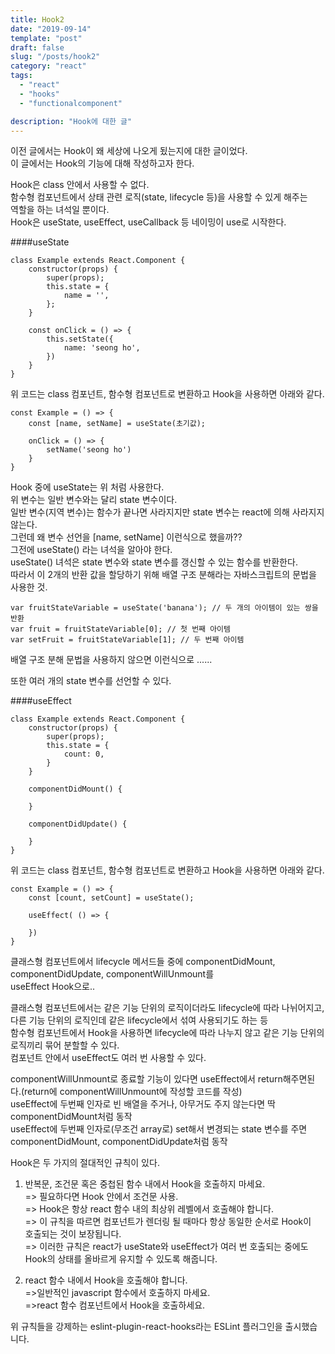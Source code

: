 ```yaml
---
title: Hook2
date: "2019-09-14"
template: "post"
draft: false
slug: "/posts/hook2"
category: "react"
tags:
  - "react"
  - "hooks"
  - "functionalcomponent"

description: "Hook에 대한 글"
---
```


이전 글에서는 Hook이 왜 세상에 나오게 됬는지에 대한 글이었다.  
이 글에서는 Hook의 기능에 대해 작성하고자 한다.

Hook은 class 안에서 사용할 수 없다.  
함수형 컴포넌트에서 상태 관련 로직(state, lifecycle 등)을 사용할 수 있게 해주는  
역할을 하는 녀석일 뿐이다.  
Hook은 useState, useEffect, useCallback 등 네이밍이 use로 시작한다.

####useState

```
class Example extends React.Component {
    constructor(props) {
        super(props);
        this.state = {
            name = '',
        };
    }

    const onClick = () => {
        this.setState({
            name: 'seong ho',
        })
    }
}
```

위 코드는 class 컴포넌트, 함수형 컴포넌트로 변환하고 Hook을 사용하면 아래와 같다.

```
const Example = () => {
    const [name, setName] = useState(초기값);

    onClick = () => {
        setName('seong ho')
    }
}
```

Hook 중에 useState는 위 처럼 사용한다.  
위 변수는 일반 변수와는 달리 state 변수이다.  
일반 변수(지역 변수)는 함수가 끝나면 사라지지만 state 변수는 react에 의해 사라지지 않는다.  
그런데 왜 변수 선언을 [name, setName] 이런식으로 했을까??  
그전에 useState() 라는 녀석을 알아야 한다.  
useState() 녀석은 state 변수와 state 변수를 갱신할 수 있는 함수를 반환한다.  
따라서 이 2개의 반환 값을 할당하기 위해 배열 구조 분해라는 자바스크립트의 문법을  
사용한 것.

```
var fruitStateVariable = useState('banana'); // 두 개의 아이템이 있는 쌍을 반환
var fruit = fruitStateVariable[0]; // 첫 번째 아이템
var setFruit = fruitStateVariable[1]; // 두 번째 아이템
```

배열 구조 분해 문법을 사용하지 않으면 이런식으로 ......

또한 여러 개의 state 변수를 선언할 수 있다.

####useEffect

```
class Example extends React.Component {
    constructor(props) {
        super(props);
        this.state = {
            count: 0,
        }
    }

    componentDidMount() {

    }

    componentDidUpdate() {

    }
}
```

위 코드는 class 컴포넌트, 함수형 컴포넌트로 변환하고 Hook을 사용하면 아래와 같다.

```
const Example = () => {
    const [count, setCount] = useState();

    useEffect( () => {

    })
}
```

클래스형 컴포넌트에서 lifecycle 메서드들 중에 componentDidMount, componentDidUpdate, componentWillUnmount를  
useEffect Hook으로..

클래스형 컴포넌트에서는 같은 기능 단위의 로직이더라도 lifecycle에 따라 나뉘어지고, 다른 기능 단위의 로직인데
같은 lifecycle에서 섞여 사용되기도 하는 등  
함수형 컴포넌트에서 Hook을 사용하면 lifecycle에 따라 나누지 않고 같은 기능 단위의 로직끼리 묶어 분할할 수 있다.  
컴포넌트 안에서 useEffect도 여러 번 사용할 수 있다.

componentWillUnmount로 종료할 기능이 있다면 useEffect에서 return해주면된다.(return에 componentWillUnmount에 작성할 코드를 작성)  
useEffect에 두번째 인자로 빈 배열을 주거나, 아무거도 주지 않는다면 딱 componentDidMount처럼 동작  
useEffect에 두번째 인자로(무조건 array로) set해서 변경되는 state 변수를 주면 componentDidMount, componentDidUpdate처럼 동작

Hook은 두 가지의 절대적인 규칙이 있다.

1. 반복문, 조건문 혹은 중첩된 함수 내에서 Hook을 호출하지 마세요.  
   => 필요하다면 Hook 안에서 조건문 사용.  
   => Hook은 항상 react 함수 내의 최상위 레벨에서 호출해야 합니다.  
   => 이 규칙을 따르면 컴포넌트가 렌더링 될 때마다 항상 동일한 순서로 Hook이  
   호출되는 것이 보장됩니다.  
   => 이러한 규칙은 react가 useState와 useEffect가 여러 번 호출되는 중에도  
   Hook의 상태를 올바르게 유지할 수 있도록 해줍니다.

2. react 함수 내에서 Hook을 호출해야 합니다.  
   =>일반적인 javascript 함수에서 호출하지 마세요.  
   =>react 함수 컴포넌트에서 Hook을 호출하세요.

위 규칙들을 강제하는 eslint-plugin-react-hooks라는 ESLint 플러그인을 출시했습니다.
